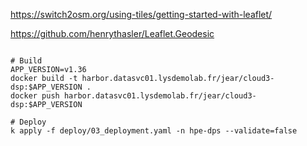 

https://switch2osm.org/using-tiles/getting-started-with-leaflet/

https://github.com/henrythasler/Leaflet.Geodesic

```

# Build
APP_VERSION=v1.36
docker build -t harbor.datasvc01.lysdemolab.fr/jear/cloud3-dsp:$APP_VERSION .
docker push harbor.datasvc01.lysdemolab.fr/jear/cloud3-dsp:$APP_VERSION

# Deploy
k apply -f deploy/03_deployment.yaml -n hpe-dps --validate=false


```
